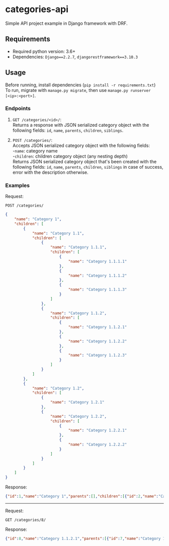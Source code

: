 # categories-api

Simple API project example in Django framework with DRF.

## Requirements
* Required python version: 3.6+
* Dependencies: `Django==2.2.7`, `djangorestframework==3.10.3`

## Usage
Before running, install dependencies (`pip install -r requirements.txt`)  
To run, migrate with `manage.py migrate`, then use `manage.py runserver [<ip>:<port>]`.


### Endpoints
1. `GET /categories/<id>/`:  
Returns a response with JSON serialized category object with the following fields: `id`, `name`, `parents`, `children`, `siblings`.

2. `POST /categories/`:  
Accepts JSON serialized category object with the following fields:  
-`name`: category name  
-`children`: children category object (any nesting depth)  
Returns JSON serialized category object that's been created with the following fields: `id`, `name`, `parents`, `children`, `siblings` in case of success, error with the description otherwise.


### Examples
Request:  
```
POST /categories/
```
```json
{
    "name": "Category 1",
    "children": [
        {
            "name": "Category 1.1",
            "children": [
                {
                    "name": "Category 1.1.1",
                    "children": [
                        {
                            "name": "Category 1.1.1.1"
                        },
                        {
                            "name": "Category 1.1.1.2"
                        },
                        {
                            "name": "Category 1.1.1.3"
                        }
                    ]
                },
                {
                    "name": "Category 1.1.2",
                    "children": [
                        {
                            "name": "Category 1.1.2.1"
                        },
                        {
                            "name": "Category 1.1.2.2"
                        },
                        {
                            "name": "Category 1.1.2.3"
                        }
                    ]
                }
            ]
        },
        {
            "name": "Category 1.2",
            "children": [
                {
                    "name": "Category 1.2.1"
                },
                {
                    "name": "Category 1.2.2",
                    "children": [
                        {
                            "name": "Category 1.2.2.1"
                        },
                        {
                            "name": "Category 1.2.2.2"
                        }
                    ]
                }
            ]
        }
    ]
}
```
Response:
```json
{"id":1,"name":"Category 1","parents":[],"children":[{"id":2,"name":"Category 1.1"},{"id":11,"name":"Category 1.2"}],"siblings":[]}
```
---
Request:
```
GET /categories/8/
```
Response:
```json
{"id":8,"name":"Category 1.1.2.1","parents":[{"id":7,"name":"Category 1.1.2"},{"id":2,"name":"Category 1.1"},{"id":1,"name":"Category 1"}],"children":[],"siblings":[{"id":9,"name":"Category 1.1.2.2"},{"id":10,"name":"Category 1.1.2.3"}]}
```
